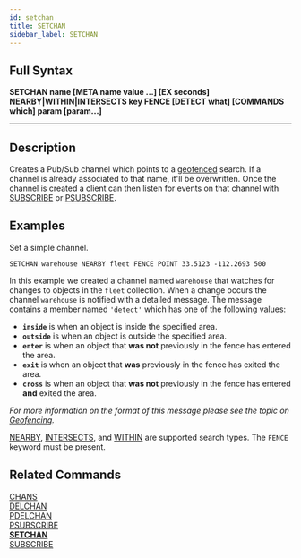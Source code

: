 ```yaml
---
id: setchan
title: SETCHAN
sidebar_label: SETCHAN
---
```


## Full Syntax

**SETCHAN  name [META name value ...] [EX seconds] NEARBY|WITHIN|INTERSECTS key FENCE [DETECT what] [COMMANDS which] param [param...]**

---

## Description

Creates a Pub/Sub channel which points to a [geofenced](/topics/geofencing) search. If a channel is already associated to that name, it'll be overwritten. Once the channel is created a client can then listen for events on that channel with [SUBSCRIBE](/commands/subscribe) or [PSUBSCRIBE](/commands/psubscribe).

## Examples

Set a simple channel.

```tile38-cli
SETCHAN warehouse NEARBY fleet FENCE POINT 33.5123 -112.2693 500
```

In this example we created a channel named `warehouse` that watches for changes to objects in the `fleet` collection. When a change occurs the channel `warehouse` is notified with a detailed message. The message contains a member named `'detect'` which has one of the following values:

- **`inside`** is when an object is inside the specified area.
- **`outside`** is when an object is outside the specified area.
- **`enter`** is when an object that **was not** previously in the fence has entered the area.
- **`exit`** is when an object that **was** previously in the fence has exited the area.
- **`cross`** is when an object that **was not** previously in the fence has entered **and** exited the area.

*For more information on the format of this message please see the topic on [Geofencing](/topics/geofencing).*

[NEARBY](/commands/nearby), [INTERSECTS](/commands/intersects), and [WITHIN](/commands/within) are supported search types. The `FENCE` keyword must be present.

## Related Commands

[CHANS](chans.html)<br>
[DELCHAN](delchan.html)<br>
[PDELCHAN](pdelchan.html)<br>
[PSUBSCRIBE](psubscribe.html)<br>
**[SETCHAN](setchan.html)**<br>
[SUBSCRIBE](subscribe.html)<br>